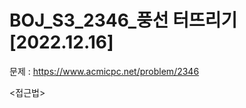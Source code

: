 # BOJ_S3_2346_풍선 터뜨리기 [2022.12.16] </br>
 문제 : https://www.acmicpc.net/problem/2346

<접근법>
```



```


```python



```


```java


```
